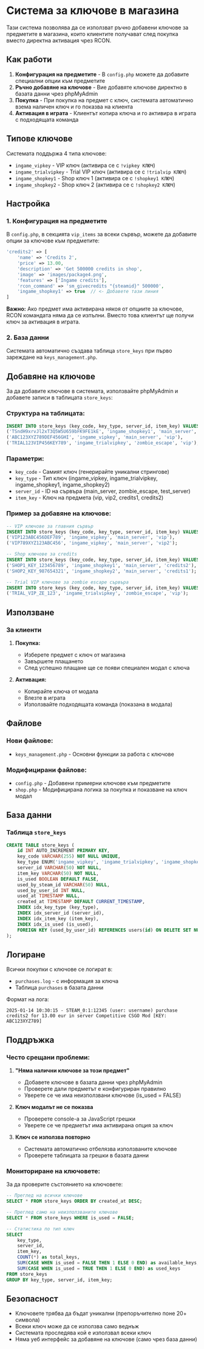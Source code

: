 # Система за ключове в магазина

Тази система позволява да се използват ръчно добавени ключове за предметите в магазина, които клиентите получават след покупка вместо директна активация чрез RCON.

## Как работи

1. **Конфигурация на предметите** - В `config.php` можете да добавите специални опции към предметите
2. **Ръчно добавяне на ключове** - Вие добавяте ключове директно в базата данни чрез phpMyAdmin
3. **Покупка** - При покупка на предмет с ключ, системата автоматично взема наличен ключ и го показва на клиента
4. **Активация в играта** - Клиентът копира ключа и го активира в играта с подходящата команда

## Типове ключове

Системата поддържа 4 типа ключове:

- `ingame_vipkey` - VIP ключ (активира се с `!vipkey КЛЮЧ`)
- `ingame_trialvipkey` - Trial VIP ключ (активира се с `!trialvip КЛЮЧ`)
- `ingame_shopkey1` - Shop ключ 1 (активира се с `!shopkey1 КЛЮЧ`)
- `ingame_shopkey2` - Shop ключ 2 (активира се с `!shopkey2 КЛЮЧ`)

## Настройка

### 1. Конфигурация на предметите

В `config.php`, в секцията `vip_items` за всеки сървър, можете да добавите опции за ключове към предметите:

```php
'credits2' => [
    'name' => 'Credits 2',
    'price' => 13.00,
    'description' => 'Get 500000 credits in shop',
    'image' => 'images/package4.png',
    'features' => ['Ingame credits'],
    'rcon_command' => 'sm_givecredits "{steamid}" 500000',
    'ingame_shopkey1' => true  // <- Добавете тази линия
]
```

**Важно:** Ако предмет има активирана някоя от опциите за ключове, RCON командата няма да се изпълни. Вместо това клиентът ще получи ключ за активация в играта.

### 2. База данни

Системата автоматично създава таблица `store_keys` при първо зареждане на `keys_management.php`.

## Добавяне на ключове

За да добавите ключове в системата, използвайте phpMyAdmin и добавете записи в таблицата `store_keys`:

### Структура на таблицата:

```sql
INSERT INTO store_keys (key_code, key_type, server_id, item_key) VALUES 
('TSndH9xrvJl2xT3Q5W5U659bFK9FE1kE', 'ingame_shopkey1', 'main_server', 'credits2'),
('ABC123XYZ789DEF456GHI', 'ingame_vipkey', 'main_server', 'vip'),
('TRIAL123VIP456KEY789', 'ingame_trialvipkey', 'zombie_escape', 'vip');
```

### Параметри:
- `key_code` - Самият ключ (генерирайте уникални стрингове)
- `key_type` - Тип ключ (ingame_vipkey, ingame_trialvipkey, ingame_shopkey1, ingame_shopkey2)
- `server_id` - ID на сървъра (main_server, zombie_escape, test_server)
- `item_key` - Ключ на предмета (vip, vip2, credits1, credits2)

### Пример за добавяне на ключове:

```sql
-- VIP ключове за главния сървър
INSERT INTO store_keys (key_code, key_type, server_id, item_key) VALUES 
('VIP123ABC456DEF789', 'ingame_vipkey', 'main_server', 'vip'),
('VIP789XYZ123ABC456', 'ingame_vipkey', 'main_server', 'vip2');

-- Shop ключове за credits
INSERT INTO store_keys (key_code, key_type, server_id, item_key) VALUES 
('SHOP1_KEY_123456789', 'ingame_shopkey1', 'main_server', 'credits2'),
('SHOP2_KEY_987654321', 'ingame_shopkey2', 'main_server', 'credits1');

-- Trial VIP ключове за zombie escape сървъра
INSERT INTO store_keys (key_code, key_type, server_id, item_key) VALUES 
('TRIAL_VIP_ZE_123', 'ingame_trialvipkey', 'zombie_escape', 'vip');
```

## Използване

### За клиенти

1. **Покупка:**
   - Изберете предмет с ключ от магазина
   - Завършете плащането
   - След успешно плащане ще се появи специален модал с ключа

2. **Активация:**
   - Копирайте ключа от модала
   - Влезте в играта
   - Използвайте подходящата команда (показана в модала)

## Файлове

### Нови файлове:
- `keys_management.php` - Основни функции за работа с ключове

### Модифицирани файлове:
- `config.php` - Добавени примерни ключове към предметите
- `shop.php` - Модифицирана логика за покупка и показване на ключ модал

## База данни

### Таблица `store_keys`

```sql
CREATE TABLE store_keys (
    id INT AUTO_INCREMENT PRIMARY KEY,
    key_code VARCHAR(255) NOT NULL UNIQUE,
    key_type ENUM('ingame_vipkey', 'ingame_trialvipkey', 'ingame_shopkey1', 'ingame_shopkey2') NOT NULL,
    server_id VARCHAR(50) NOT NULL,
    item_key VARCHAR(50) NOT NULL,
    is_used BOOLEAN DEFAULT FALSE,
    used_by_steam_id VARCHAR(50) NULL,
    used_by_user_id INT NULL,
    used_at TIMESTAMP NULL,
    created_at TIMESTAMP DEFAULT CURRENT_TIMESTAMP,
    INDEX idx_key_type (key_type),
    INDEX idx_server_id (server_id),
    INDEX idx_item_key (item_key),
    INDEX idx_is_used (is_used),
    FOREIGN KEY (used_by_user_id) REFERENCES users(id) ON DELETE SET NULL
);
```

## Логиране

Всички покупки с ключове се логират в:
- `purchases.log` - с информация за ключа
- Таблица `purchases` в базата данни

Формат на лога:
```
2025-01-14 10:30:15 - STEAM_0:1:12345 (user: username) purchase credits2 for 13.00 eur in server Competitive CSGO Mod [KEY: ABC123XYZ789]
```

## Поддръжка

### Често срещани проблеми:

1. **"Няма налични ключове за този предмет"**
   - Добавете ключове в базата данни чрез phpMyAdmin
   - Проверете дали предметът е конфигуриран правилно
   - Уверете се че има неизползвани ключове (is_used = FALSE)

2. **Ключ модалът не се показва**
   - Проверете console-а за JavaScript грешки
   - Уверете се че предметът има активирана опция за ключ

3. **Ключ се използва повторно**
   - Системата автоматично отбелязва използваните ключове
   - Проверете таблицата за грешки в базата данни

### Мониториране на ключовете:

За да проверите състоянието на ключовете:

```sql
-- Преглед на всички ключове
SELECT * FROM store_keys ORDER BY created_at DESC;

-- Преглед само на неизползваните ключове
SELECT * FROM store_keys WHERE is_used = FALSE;

-- Статистика по тип ключ
SELECT 
    key_type, 
    server_id, 
    item_key,
    COUNT(*) as total_keys,
    SUM(CASE WHEN is_used = FALSE THEN 1 ELSE 0 END) as available_keys,
    SUM(CASE WHEN is_used = TRUE THEN 1 ELSE 0 END) as used_keys
FROM store_keys 
GROUP BY key_type, server_id, item_key;
```

## Безопасност

- Ключовете трябва да бъдат уникални (препоръчително поне 20+ символа)
- Всеки ключ може да се използва само веднъж
- Системата проследява кой е използвал всеки ключ
- Няма уеб интерфейс за добавяне на ключове (само чрез база данни)
